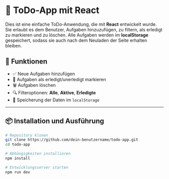 # 📝 ToDo-App mit React

Dies ist eine einfache ToDo-Anwendung, die mit **React** entwickelt wurde.  
Sie erlaubt es dem Benutzer, Aufgaben hinzuzufügen, zu filtern, als erledigt zu markieren und zu löschen. Alle Aufgaben werden im **localStorage** gespeichert, sodass sie auch nach dem Neuladen der Seite erhalten bleiben.

## 🚀 Funktionen

- ✅ Neue Aufgaben hinzufügen  
- 🔁 Aufgaben als erledigt/unerledigt markieren  
- 🗑️ Aufgaben löschen  
- 🔍 Filteroptionen: **Alle**, **Aktive**, **Erledigte**  
- 💾 Speicherung der Daten im `localStorage`

---

## 📦 Installation und Ausführung

```bash
# Repository klonen
git clone https://github.com/dein-benutzername/todo-app.git
cd todo-app

# Abhängigkeiten installieren
npm install

# Entwicklungsserver starten
npm run dev

